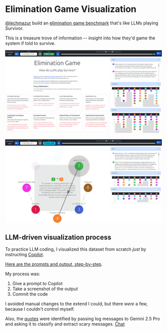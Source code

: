 # Elimination Game Visualization

[@lechmazur](https://x.com/lechmazur) build an [elimination game benchmark](https://github.com/lechmazur/elimination_game/)
that's like LLMs playing Survivor.

This is a treasure trove of information -- insight into how they'd game the system if told to survive.

[![Screenshot of home page](img/home-page.webp)](https://sanand0.github.io/eliminationgame/)

[![Screenshot of gameplay](img/gameplay.webp)](http://localhost:8000/#?game=game_1739758867672427_20250216_221114.jsonl&step=207)

## LLM-driven visualization process

To practice LLM coding, I visualized this dataset from scratch _just_ by instructing [Copilot](https://github.com/copilot).

[Here are the prompts and output, step-by-step](PROCESS.md).

My process was:

1. Give a prompt to Copilot
2. Take a screenshot of the output
3. Commit the code

I avoided manual changes to the extend I could, but there _were_ a few, because I couldn't control myself.

Also, the [quotes](quotes.json) were identified by passing log messages to Gemini 2.5 Pro and
asking it to classify and extract scary messages. [Chat](https://g.co/gemini/share/4baf7aa05db4)
